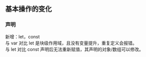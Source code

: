 ## 基本操作的变化
### 声明
新增：let，const  
与 var 对比 let 是块级作用域，且没有变量提升，重复定义会报错。  
与 let 对比 const 声明后无法重新赋值，其声明的对象/数组可以修改。  
